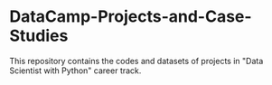 # DataCamp-Projects-and-Case-Studies
This repository contains the codes and datasets of projects in "Data Scientist with Python" career track. 
